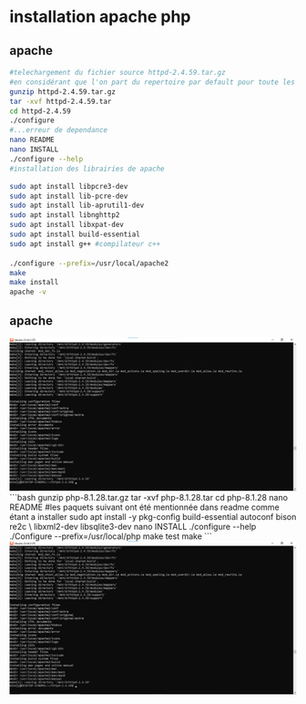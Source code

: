 # installation apache php
## apache
```bash
#telechargement du fichier source httpd-2.4.59.tar.gz
#en considérant que l'on part du repertoire par default pour toute les commandes
gunzip httpd-2.4.59.tar.gz
tar -xvf httpd-2.4.59.tar
cd httpd-2.4.59
./configure
#...erreur de dependance
nano README
nano INSTALL
./configure --help
#installation des librairies de apache
```
```bash
sudo apt install libpcre3-dev
sudo apt install lib-pcre-dev
sudo apt install lib-aprutil1-dev
sudo apt install libnghttp2
sudo apt install libxpat-dev
sudo apt install build-essential
sudo apt install g++ #compilateur c++

./configure --prefix=/usr/local/apache2
make
make install
apache -v
```
## apache
<img src="https://github.com/Heriandrisoa/devoir/blob/main/apache.png" alt="description">
```bash
gunzip php-8.1.28.tar.gz
tar -xvf php-8.1.28.tar
cd php-8.1.28
nano README
#les paquets suivant ont été mentionnée dans readme comme étant a installer
    sudo apt install -y pkg-config build-essential autoconf bison re2c \
                        libxml2-dev libsqlite3-dev
nano INSTALL
./configure --help
./Configure --prefix=/usr/local/php
make test
make
```
<img src="https://github.com/Heriandrisoa/devoir/blob/main/apache.png" alt="description">
